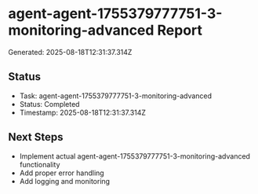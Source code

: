 # agent-agent-1755379777751-3-monitoring-advanced Report

Generated: 2025-08-18T12:31:37.314Z

## Status
- Task: agent-agent-1755379777751-3-monitoring-advanced
- Status: Completed
- Timestamp: 2025-08-18T12:31:37.314Z

## Next Steps
- Implement actual agent-agent-1755379777751-3-monitoring-advanced functionality
- Add proper error handling
- Add logging and monitoring
